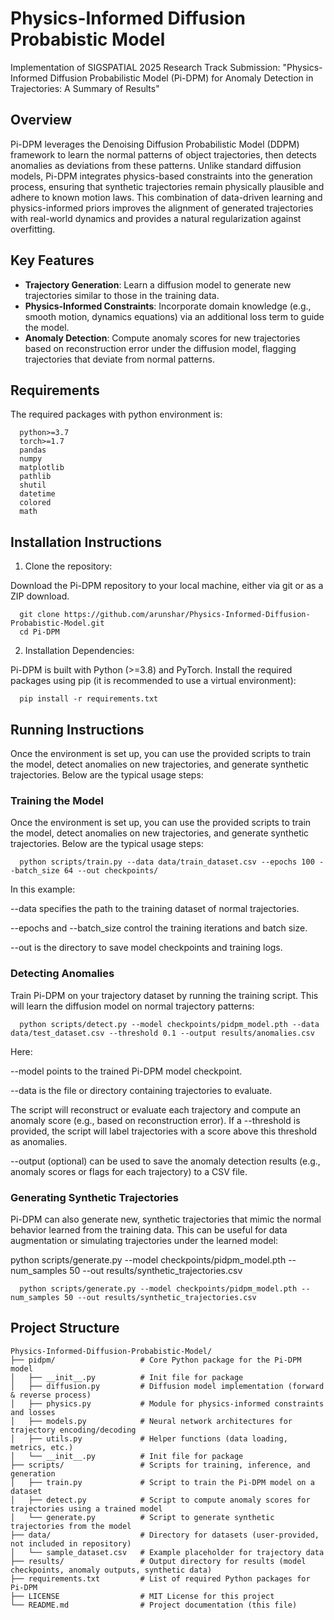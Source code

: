 # Physics-Informed Diffusion Probabistic Model
 Implementation of SIGSPATIAL 2025 Research Track Submission: "Physics-Informed Diffusion Probabilistic Model (Pi-DPM) for Anomaly Detection in Trajectories: A Summary of Results"

## Overview
Pi-DPM leverages the Denoising Diffusion Probabilistic Model (DDPM) framework to learn the normal patterns of object trajectories, then detects anomalies as deviations from these patterns. Unlike standard diffusion models, Pi-DPM integrates physics-based constraints into the generation process, ensuring that synthetic trajectories remain physically plausible and adhere to known motion laws. This combination of data-driven learning and physics-informed priors improves the alignment of generated trajectories with real-world dynamics and provides a natural regularization against overfitting.

## Key Features

- **Trajectory Generation**: Learn a diffusion model to generate new trajectories similar to those in the training data.
- **Physics-Informed Constraints**: Incorporate domain knowledge (e.g., smooth motion, dynamics equations) via an additional loss term to guide the model.
- **Anomaly Detection**: Compute anomaly scores for new trajectories based on reconstruction error under the diffusion model, flagging trajectories that deviate from normal patterns.

## Requirements

The required packages with python environment is:

      python>=3.7
      torch>=1.7
      pandas
      numpy
      matplotlib
      pathlib
      shutil
      datetime
      colored
      math

## Installation Instructions

1. Clone the repository: 

Download the Pi-DPM repository to your local machine, either via git or as a ZIP download.

      git clone https://github.com/arunshar/Physics-Informed-Diffusion-Probabistic-Model.git
      cd Pi-DPM

2. Installation Dependencies: 

Pi-DPM is built with Python (>=3.8) and PyTorch. Install the required packages using pip (it is recommended to use a virtual environment):

      pip install -r requirements.txt

## Running Instructions

Once the environment is set up, you can use the provided scripts to train the model, detect anomalies on new trajectories, and generate synthetic trajectories. Below are the typical usage steps:

### Training the Model

Once the environment is set up, you can use the provided scripts to train the model, detect anomalies on new trajectories, and generate synthetic trajectories. Below are the typical usage steps:

      python scripts/train.py --data data/train_dataset.csv --epochs 100 --batch_size 64 --out checkpoints/							

In this example:

--data specifies the path to the training dataset of normal trajectories.

--epochs and --batch_size control the training iterations and batch size.

--out is the directory to save model checkpoints and training logs.


### Detecting Anomalies

Train Pi-DPM on your trajectory dataset by running the training script. This will learn the diffusion model on normal trajectory patterns:

	  python scripts/detect.py --model checkpoints/pidpm_model.pth --data data/test_dataset.csv --threshold 0.1 --output results/anomalies.csv						

Here:

--model points to the trained Pi-DPM model checkpoint.

--data is the file or directory containing trajectories to evaluate.

The script will reconstruct or evaluate each trajectory and compute an anomaly score (e.g., based on reconstruction error). If a --threshold is provided, the script will label trajectories with a score above this threshold as anomalies.

--output (optional) can be used to save the anomaly detection results (e.g., anomaly scores or flags for each trajectory) to a CSV file.

### Generating Synthetic Trajectories

Pi-DPM can also generate new, synthetic trajectories that mimic the normal behavior learned from the training data. This can be useful for data augmentation or simulating trajectories under the learned model:

python scripts/generate.py --model checkpoints/pidpm_model.pth --num_samples 50 --out results/synthetic_trajectories.csv

      python scripts/generate.py --model checkpoints/pidpm_model.pth --num_samples 50 --out results/synthetic_trajectories.csv


## Project Structure
```text
Physics-Informed-Diffusion-Probabistic-Model/
├── pidpm/                   # Core Python package for the Pi-DPM model
│   ├── __init__.py          # Init file for package
│   ├── diffusion.py         # Diffusion model implementation (forward & reverse process)
│   ├── physics.py           # Module for physics-informed constraints and losses
│   ├── models.py            # Neural network architectures for trajectory encoding/decoding
│   ├── utils.py             # Helper functions (data loading, metrics, etc.)
│   └── __init__.py          # Init file for package
├── scripts/                 # Scripts for training, inference, and generation
│   ├── train.py             # Script to train the Pi-DPM model on a dataset
│   ├── detect.py            # Script to compute anomaly scores for trajectories using a trained model
│   └── generate.py          # Script to generate synthetic trajectories from the model
├── data/                    # Directory for datasets (user-provided, not included in repository)
│   └── sample_dataset.csv   # Example placeholder for trajectory data
├── results/                 # Output directory for results (model checkpoints, anomaly outputs, synthetic data)
├── requirements.txt         # List of required Python packages for Pi-DPM
├── LICENSE                  # MIT License for this project
└── README.md                # Project documentation (this file)
																															
